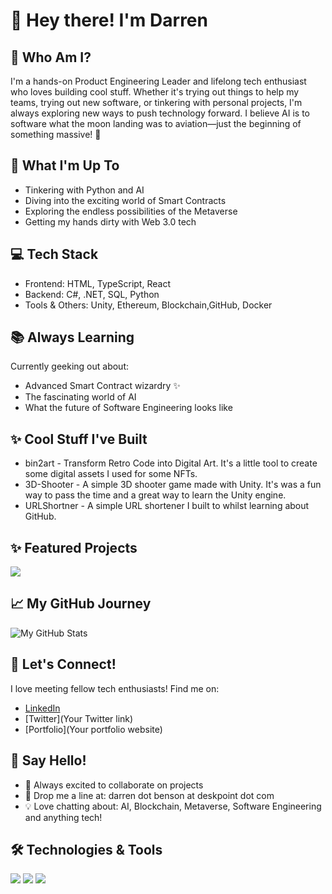 # 👋 Hey there! I'm Darren

## 🎯 Who Am I?
I'm a hands-on Product Engineering Leader and lifelong tech enthusiast who loves building cool stuff. Whether it's trying out things to help my teams, trying out new software, or tinkering with personal projects, I'm always exploring new ways to push technology forward. I believe AI is to software what the moon landing was to aviation—just the beginning of something massive! 🚀

## 🚀 What I'm Up To
- Tinkering with Python and AI
- Diving into the exciting world of Smart Contracts
- Exploring the endless possibilities of the Metaverse
- Getting my hands dirty with Web 3.0 tech

## 💻 Tech Stack
- Frontend: HTML, TypeScript, React
- Backend: C#, .NET, SQL, Python
- Tools & Others: Unity, Ethereum, Blockchain,GitHub, Docker

## 📚 Always Learning
Currently geeking out about:
- Advanced Smart Contract wizardry ✨
- The fascinating world of AI
- What the future of Software Engineering looks like

## ✨ Cool Stuff I've Built
- bin2art - Transform Retro Code into Digital Art. It's a little tool to create some digital assets I used for some NFTs. 
- 3D-Shooter - A simple 3D shooter game made with Unity. It's was a fun way to pass the time and a great way to learn the Unity engine.
- URLShortner - A simple URL shortener I built to whilst learning about GitHub.

## ✨ Featured Projects
<a href="https://github.com/DarrenBenson/bin2art">
  <img align="center" src="https://github-readme-stats.vercel.app/api/pin/?username=DarrenBenson&repo=bin2art&theme=radical" />
</a>

## 📈 My GitHub Journey
![My GitHub Stats](https://github-readme-stats.vercel.app/api?username=DarrenBenson&show_icons=true&theme=radical)

## 🤝 Let's Connect!
I love meeting fellow tech enthusiasts! Find me on:
- [LinkedIn](https://www.linkedin.com/in/darrenkbenson/)
- [Twitter](Your Twitter link)
- [Portfolio](Your portfolio website)

## 💬 Say Hello!
- 🤝 Always excited to collaborate on projects
- 📧 Drop me a line at: darren dot benson at deskpoint dot com
- 💡 Love chatting about: AI, Blockchain, Metaverse, Software Engineering and anything tech!

## 🛠️ Technologies & Tools
![](https://img.shields.io/badge/Code-JavaScript-informational?style=flat&logo=javascript&logoColor=white&color=2bbc8a)
![](https://img.shields.io/badge/Code-Python-informational?style=flat&logo=python&logoColor=white&color=2bbc8a)
![](https://img.shields.io/badge/Tools-Docker-informational?style=flat&logo=docker&logoColor=white&color=2bbc8a)



